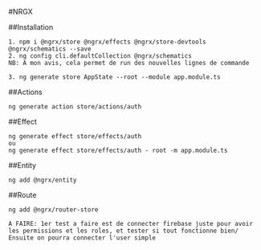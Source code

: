 #NRGX

##Installation

    1. npm i @ngrx/store @ngrx/effects @ngrx/store-devtools @ngrx/schematics --save
    2. ng config cli.defaultCollection @ngrx/schematics
    NB: A mon avis, cela permet de run des nouvelles lignes de commande

    3. ng generate store AppState --root --module app.module.ts

##Actions

    ng generate action store/actions/auth

##Effect

    ng generate effect store/effects/auth
    ou
    ng generate effect store/effects/auth - root -m app.module.ts

##Entity

    ng add @ngrx/entity

##Route

    ng add @ngrx/router-store

    A FAIRE: 1er test a faire est de connecter firebase juste pour avoir les permissions et les roles, et tester si tout fonctionne bien/
    Ensuite on pourra connecter l'user simple
